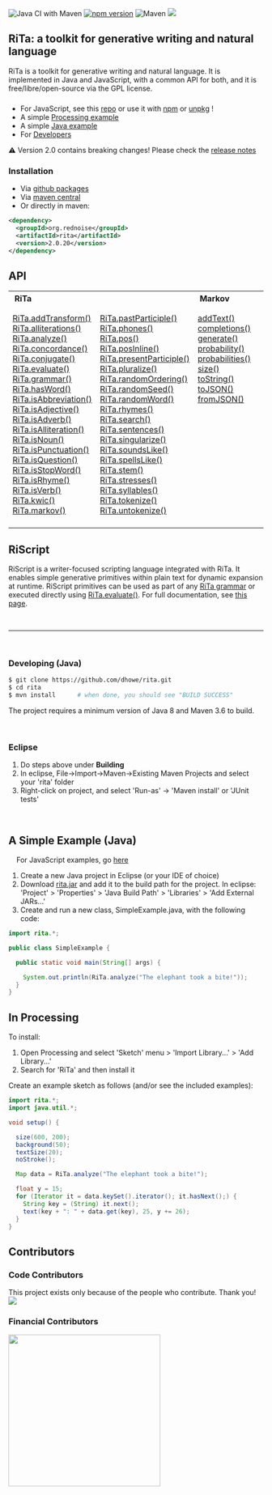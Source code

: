 ![Java CI with Maven](https://github.com/dhowe/rita/workflows/Java%20CI%20with%20Maven/badge.svg) <a href="http://www.gnu.org/licenses/gpl-3.0.en.html"><img src="https://img.shields.io/badge/license-GPL-orange.svg" alt="npm version"></a> ![Maven](https://img.shields.io/maven-central/v/org.rednoise/rita) <a href="https://spectrum.chat/rita"><img src="https://img.shields.io/badge/spectrum-chat-%23b14344"/></a>

## RiTa: a toolkit for generative writing and natural language

RiTa is a toolkit for generative writing and natural language. It is implemented in Java and JavaScript, with a common API for both, and it is free/libre/open-source via the GPL license.

###

* For JavaScript, see this [repo](https://github.com/dhowe/ritajs) or use it with [npm](https://www.npmjs.com/package/rita) or [unpkg](https://unpkg.com/browse/rita/dist/) !
* A simple [Processing example](#in-processing) 
* A simple [Java example](#a-simple-example-java)
* For [Developers](#developing)

:warning: Version 2.0 contains breaking changes! Please check the [release notes](https://rednoise.org/rita/#whats-new-wrapper)

### Installation

* Via [github packages](https://github.com/dhowe/rita/packages/)
* Via [maven central](https://search.maven.org/artifact/org.rednoise/rita)
* Or directly in maven:

```xml
<dependency>
  <groupId>org.rednoise</groupId>
  <artifactId>rita</artifactId>
  <version>2.0.20</version>
</dependency>
```


## API

  <table cellspacing="0" cellpadding="0" style="vertical-align: top;">
   <tr>
    <th colspan=2 style="text-align: left; padding-left: 12px">RiTa
    </th>
    <th colspan=1 style="text-align: left; padding-left: 12px">Markov</th>
    <th colspan=1 style="text-align: left; padding-left: 12px">Grammar</th>
   </tr>
   <tr>
    <td style="vertical-align: top; padding-top: 15px">
      <a href="./RiTa/addTransform/index.html">RiTa.addTransform()</a><br/>
      <a href="./RiTa/alliterations/index.html">RiTa.alliterations()</a><br/>
      <a href="./RiTa/analyze/index.html">RiTa.analyze()</a><br/>
      <a href="./RiTa/concordance/index.html">RiTa.concordance()</a><br/>
      <a href="./RiTa/conjugate/index.html">RiTa.conjugate()</a><br/>
      <a href="./RiTa/evaluate/index.html">RiTa.evaluate()</a><br/>
      <a href="./RiTa/grammar/index.html">RiTa.grammar()</a><br/>
      <a href="./RiTa/hasWord/index.html">RiTa.hasWord()</a><br/>
      <a href="./RiTa/isAbbreviation/index.html">RiTa.isAbbreviation()</a><br/>
      <a href="./RiTa/isAdjective/index.html">RiTa.isAdjective()</a><br/>
      <a href="./RiTa/isAdverb/index.html">RiTa.isAdverb()</a><br/>
      <a href="./RiTa/isAlliteration/index.html">RiTa.isAlliteration()</a><br/>
      <a href="./RiTa/isNoun/index.html">RiTa.isNoun()</a><br/>
      <a href="./RiTa/isPunctuation/index.html">RiTa.isPunctuation()</a><br/>
      <a href="./RiTa/isQuestion/index.html">RiTa.isQuestion()</a><br/>
      <a href="./RiTa/isStopWord/index.html">RiTa.isStopWord()</a><br/>
      <a href="./RiTa/isRhyme/index.html">RiTa.isRhyme()</a><br/>
      <a href="./RiTa/isVerb/index.html">RiTa.isVerb()</a><br/>
      <a href="./RiTa/kwic/index.html">RiTa.kwic()</a><br/>
      <a href="./RiTa/markov/index.html">RiTa.markov()</a><br/>
    </td>
    <td style="vertical-align: top; padding-top: 15px">
      <a href="./RiTa/pastParticiple/index.html">RiTa.pastParticiple()</a><br/>
      <a href="./RiTa/phones/index.html">RiTa.phones()</a><br/>
      <a href="./RiTa/pos/index.html">RiTa.pos()</a><br/>
      <a href="./RiTa/posInline/index.html">RiTa.posInline()</a><br/>
      <a href="./RiTa/presentParticiple/index.html">RiTa.presentParticiple()</a><br/>
      <a href="./RiTa/pluralize/index.html">RiTa.pluralize()</a><br/>
      <a href="./RiTa/randomOrdering/index.html">RiTa.randomOrdering()</a><br/>
      <a href="./RiTa/randomSeed/index.html">RiTa.randomSeed()</a><br/>
      <a href="./RiTa/randomWord/index.html">RiTa.randomWord()</a><br/>
      <a href="./RiTa/rhymes/index.html">RiTa.rhymes()</a><br/>
      <a href="./RiTa/search/index.html">RiTa.search()</a><br/>
      <a href="./RiTa/sentences/index.html">RiTa.sentences()</a><br/>
      <a href="./RiTa/singularize/index.html">RiTa.singularize()</a><br/>
      <a href="./RiTa/soundsLike/index.html">RiTa.soundsLike()</a><br/>
      <a href="./RiTa/spellsLike/index.html">RiTa.spellsLike()</a><br/>
      <a href="./RiTa/stem/index.html">RiTa.stem()</a><br/>
      <a href="./RiTa/stresses/index.html">RiTa.stresses()</a><br/>
      <a href="./RiTa/syllables/index.html">RiTa.syllables()</a><br/>
      <a href="./RiTa/tokenize/index.html">RiTa.tokenize()</a><br/>
      <a href="./RiTa/untokenize/index.html">RiTa.untokenize()</a><br/><br/>
      <!--a href="./RiTa/VERSION/index.html">RiTa.VERSION</a><br/-->
    </td>
    <td style="vertical-align: top; padding-top: 15px; min-width: 125px">
      <a href="https://rednoise.org/rita/reference/Markov/addText/index.html">addText()</a><br/>
      <a href="https://rednoise.org/rita/reference/Markov/completions/index.html">completions()</a><br/>
      <a href="https://rednoise.org/rita/reference/Markov/generate/index.html">generate()</a><br/>
      <a href="https://rednoise.org/rita/reference/Markov/probability/index.html">probability()</a><br/>
      <a href="https://rednoise.org/rita/reference/Markov/probabilities/index.html">probabilities()</a><br/>
      <a href="https://rednoise.org/rita/reference/Markov/size/index.html">size()</a><br/>
      <a href="https://rednoise.org/rita/reference/Markov/toString/index.html">toString()</a><br/>
      <a href="https://rednoise.org/rita/reference/Markov/toJSON/index.html">toJSON()</a><br/>
      <a href="https://rednoise.org/rita/reference/Markov/fromJSON/index.html">fromJSON()</a><br/>
    </td>
    <td style="vertical-align: top; padding-top: 15px; min-width: 125px">
      <a href="https://rednoise.org/rita/reference/Grammar/addRule/index.html">addRule()</a><br/>
      <a href="https://rednoise.org/rita/reference/Grammar/addRules/index.html">addRules()</a><br/>
      <a href="https://rednoise.org/rita/reference/Grammar/expand/index.html">expand()</a><br/>
      <a href="https://rednoise.org/rita/reference/Grammar/removeRule/index.html">removeRule()</a><br/>
      <a href="https://rednoise.org/rita/reference/Grammar/toJSON/index.html">toJSON()</a><br/>
      <a href="https://rednoise.org/rita/reference/Grammar/toString/index.html">toString()</a><br/>
      <a href="https://rednoise.org/rita/reference/Grammar/fromJSON/index.html">fromJSON()</a><br/>
    </td>
 </tr>
</table>

## RiScript

RiScript is a writer-focused scripting language integrated with RiTa. It enables simple generative primitives within plain text for dynamic expansion at runtime. RiScript primitives can be used as part of any [RiTa grammar](https://rednoise.org/rita/reference/RiTa/grammar/) or executed directly using [RiTa.evaluate()](https://rednoise.org/rita/reference/RiTa/evaluate/). For full documentation, see [this page](https://rednoise.org/rita/reference/riscript.html).

<br>

<hr>

<br>

### Developing (Java)
```sh
$ git clone https://github.com/dhowe/rita.git
$ cd rita
$ mvn install      # when done, you should see "BUILD SUCCESS"
```
The project requires a minimum version of Java 8 and Maven 3.6 to build.

<br/>

### Eclipse
1. Do steps above under **Building**
2. In eclipse, File->Import->Maven->Existing Maven Projects and select your 'rita' folder
3. Right-click on project, and select 'Run-as' -> 'Maven install' or 'JUnit tests'

<br/>

## A Simple Example (Java)

&nbsp; &nbsp; For JavaScript examples, go [here](https://github.com/dhowe/ritajs#a-simple-sketch)

1. Create a new Java project in Eclipse (or your IDE of choice)
2. Download [rita.jar](http://rednoise.org/rita/download/rita.jar) and add it to the build path for the project. In eclipse: 'Project' > 'Properties' > 'Java Build Path' > 'Libraries' > 'Add External JARs...'
3. Create and run a new class, SimpleExample.java, with the following code:
```Java
import rita.*;

public class SimpleExample {

  public static void main(String[] args) {

    System.out.println(RiTa.analyze("The elephant took a bite!"));
  }
}
```

## In Processing

To install:

1. Open Processing and select 'Sketch' menu > 'Import Library...' > 'Add Library...'
2. Search for 'RiTa' and then install it

Create an example sketch as follows (and/or see the included examples):
```java
import rita.*;
import java.util.*;

void setup() {

  size(600, 200);
  background(50);
  textSize(20);
  noStroke();

  Map data = RiTa.analyze("The elephant took a bite!");

  float y = 15;
  for (Iterator it = data.keySet().iterator(); it.hasNext();) {
    String key = (String) it.next();
    text(key + ": " + data.get(key), 25, y += 26);
  }
}
```


## Contributors

### Code Contributors

This project exists only because of the people who contribute. Thank you!
<a href="https://github.com/dhowe/RiTa/graphs/contributors"><img src="https://opencollective.com/RiTa/contributors.svg?width=890&button=false" /></a>

### Financial Contributors
<a href="https://opencollective.com/rita/donate" target="_blank">
  <img src="https://opencollective.com/rita/contribute/button@2x.png?color=blue" width=300 />
</a>

